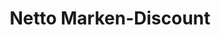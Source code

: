 ---
title: "Netto Marken-Discount"
url: /berlin/netto-marken-discount-gotlandstrasse/
shop: Supermarkt
---